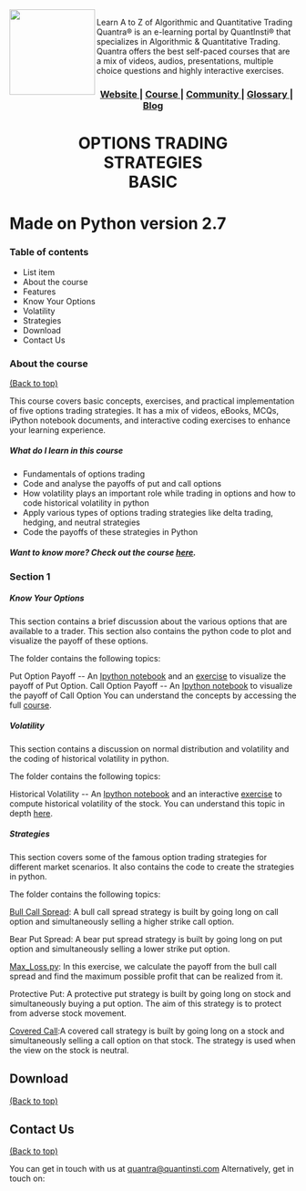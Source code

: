 <img align="left" width="150" src="https://quantra.quantinsti.com/images/img_logo.svg">

Learn A to Z of Algorithmic and Quantitative Trading
Quantra® is an e-learning portal by QuantInsti® that specializes in Algorithmic & Quantitative Trading. Quantra offers the best self-paced courses that are a mix of videos, audios, presentations, multiple choice questions and highly interactive exercises.

<div align="center">
  <h3>
    <a href="https://quantra.quantinsti.com/">
      Website
    </a>
    <span> | </span>
    <a href="https://quantra.quantinsti.com/course/options-trading-strategies-python-basic">
      Course
    </a>
       <span> | </span>
    <a href="https://quantra.quantinsti.com/community">
      Community
    </a>
    <span> | </span>
    <a href="https://quantra.quantinsti.com/glossary">
      Glossary
    </a>
    <span> | </span>
    <a href="https://www.quantinsti.com/blog/">
      Blog
    </a>
  </h3>
</div>
<div align="center">
	<h1>OPTIONS TRADING <br/>STRATEGIES <br/> BASIC</h1>
</div>

# Made on Python version 2.7

### Table of contents
 -   List item
 -   About the course
 -   Features
 -   Know Your Options
 -   Volatility
 -   Strategies
 -   Download
 -   Contact Us
 
### About the course
[(Back to top)](#table-of-contents)

This course covers basic concepts, exercises, and practical implementation of five options trading strategies. It has a mix of videos, eBooks, MCQs, iPython notebook documents, and interactive coding exercises to enhance your learning experience.

##### What do I learn in this course
-   Fundamentals of options trading
-   Code and analyse the payoffs of put and call options
-   How volatility plays an important role while trading in options and how to code historical volatility in python
-   Apply various types of options trading strategies like delta trading, hedging, and neutral strategies
-   Code the payoffs of these strategies in Python
##### Want to know more? Check out the course [here](https://quantra.quantinsti.com/course/options-trading-strategies-python-basic).

### Section 1
#####  Know Your Options
This section contains a brief discussion about the various options that are available to a trader. This section also contains the python code to plot and visualize the payoff of these options.

The folder contains the following topics:

Put Option Payoff -- An [Ipython notebook](https://quantra.quantinsti.com/startCourseDetails?cid=57&section_no=1&unit_no=8) and an [exercise](https://quantra.quantinsti.com/startCourseDetails?cid=57&section_no=1&unit_no=9) to visualize the payoff of Put Option.
Call Option Payoff -- An [Ipython notebook](https://quantra.quantinsti.com/startCourseDetails?cid=57&section_no=1&unit_no=13) to visualize the payoff of Call Option
You can understand the concepts by accessing the full [course](https://quantra.quantinsti.com/course/options-trading-strategies-python-basic).

##### Volatility
This section contains a discussion on normal distribution and volatility and the coding of historical volatility in python.

The folder contains the following topics:

Historical Volatility -- An [Ipython notebook](https://quantra.quantinsti.com/startCourseDetails?cid=57&section_no=3&unit_no=8) and an interactive [exercise](https://quantra.quantinsti.com/startCourseDetails?cid=57&section_no=3&unit_no=9) to compute historical volatility of the stock.
You can understand this topic in depth [here](https://quantra.quantinsti.com/course/options-trading-strategies-python-basic).

#####  Strategies
This section covers some of the famous option trading strategies for different market scenarios. It also contains the code to create the strategies in python.

The folder contains the following topics:

[Bull Call Spread](https://quantra.quantinsti.com/startCourseDetails?cid=57&section_no=4&unit_no=5): A bull call spread strategy is built by going long on call option and simultaneously selling a higher strike call option.

Bear Put Spread: A bear put spread strategy is built by going long on put option and simultaneously selling a lower strike put option.

[Max_Loss.py](https://quantra.quantinsti.com/startCourseDetails?cid=57&section_no=4&unit_no=8): In this exercise, we calculate the payoff from the bull call spread and find the maximum possible profit that can be realized from it.

Protective Put: A protective put strategy is built by going long on stock and simultaneously buying a put option. The aim of this strategy is to protect from adverse stock movement.

[Covered Call](https://quantra.quantinsti.com/startCourseDetails?cid=57&section_no=4&unit_no=13):A covered call strategy is built by going long on a stock and simultaneously selling a call option on that stock. The strategy is used when the view on the stock is neutral.


## Download
[(Back to top)](#table-of-contents)

## Contact Us
[(Back to top)](#table-of-contents)

You can get in touch with us at [quantra@quantinsti.com](mailto:quantra@quantinsti.com)
Alternatively, get in touch on:
